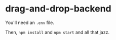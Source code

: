 # drag-and-drop-backend

You'll need an `.env` file.

Then, `npm install` and `npm start` and all that jazz.
